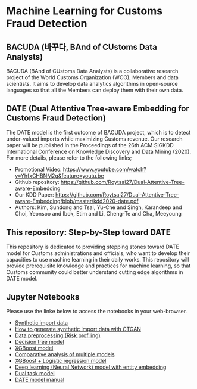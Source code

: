 # Machine Learning for Customs Fraud Detection 

## BACUDA (바꾸다, BAnd of CUstoms Data Analysts)
BACUDA (BAnd of CUstoms Data Analysts) is a collaborative research project of the World Customs Organization (WCO), Members and data scientists. It aims to develop data analytics algorithms in open-source languages so that all the Members can deploy them with their own data.

## DATE (Dual Attentive Tree-aware Embedding for Customs Fraud Detection)
The DATE model is the first outcome of BACUDA project, which is to detect under-valued imports while maximizing Customs revenue. Our research paper will be published in the Proceedings of the 26th ACM SIGKDD International Conference on Knowledge Discovery and Data Mining (2020). 
For more details, please refer to the following links;
- Promotional Video: https://www.youtube.com/watch?v=YhfxCHBNM2g&feature=youtu.be
- Github repository: https://github.com/Roytsai27/Dual-Attentive-Tree-aware-Embedding
- Our KDD Paper: https://github.com/Roytsai27/Dual-Attentive-Tree-aware-Embedding/blob/master/kdd2020-date.pdf
- Authors: Kim, Sundong and Tsai, Yu-Che and Singh, Karandeep and Choi, Yeonsoo and Ibok, Etim and Li, Cheng-Te and Cha, Meeyoung

## This repository: Step-by-Step toward DATE
This repository is dedicated to providing stepping stones toward DATE model for Customs administrations and officials, who want to develop their capacities to use machine learning in their daily works. 
This repository will provide prerequisite knowledge and practices for machine learning, so that Customs community could better understand cutting edge algorithms in DATE model. 

## Jupyter Notebooks

Please use the linke below to access the notebooks in your web-browser.

- [Synthetic import data](https://nbviewer.jupyter.org/github/YSCHOI-github/Customs_Fraud_Detection/blob/master/1_1_Synthetic_import_data.ipynb)
- [How to generate synthetic import data with CTGAN](https://nbviewer.jupyter.org/github/YSCHOI-github/Customs_Fraud_Detection/blob/master/1_2_How_to_generate_synthetic_import_data_CTGAN.ipynb)
- [Data preprocessing (Risk profiling)](https://nbviewer.jupyter.org/github/YSCHOI-github/Customs_Fraud_Detection/blob/master/2_Data_preprocessing.ipynb)
- [Decision tree model](https://nbviewer.jupyter.org/github/YSCHOI-github/Customs_Fraud_Detection/blob/master/3_Decision_Tree_Model.ipynb)
- [XGBoost model](https://nbviewer.jupyter.org/github/YSCHOI-github/Customs_Fraud_Detection/blob/master/4_XGBoost.ipynb)
- [Comparative analysis of multiple models](https://nbviewer.jupyter.org/github/YSCHOI-github/Customs_Fraud_Detection/blob/master/5_Comparative_analysis_of_multiple_models.ipynb)
- [XGBoost + Logistic regression model](https://nbviewer.jupyter.org/github/YSCHOI-github/Customs_Fraud_Detection/blob/master/6_XGBoost_LR.ipynb)
- [Deep learning (Neural Network) model with entity embedding](https://nbviewer.jupyter.org/github/YSCHOI-github/Customs_Fraud_Detection/blob/master/7_Deep_Learning_with_Entity_Embedding.ipynb
)
- [Dual task model](https://nbviewer.jupyter.org/github/YSCHOI-github/Customs_Fraud_Detection/blob/master/8_Dual_Tasks.ipynb)
- [DATE model manual](https://nbviewer.jupyter.org/github/YSCHOI-github/Customs_Fraud_Detection/blob/master/9_BACUDA_DATE_MODEL_Manual_synthetic_data.ipynb
)
